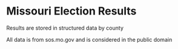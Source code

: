 # Missouri Election Results


Results are stored in structured data by county

All data is from sos.mo.gov and is considered in the public domain
